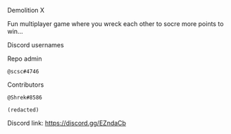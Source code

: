 Demolition X

Fun multiplayer game where you wreck each other to socre more points to win...

Discord usernames

Repo admin

    @scsc#4746

Contributors

    @Shrek#8586

    (redacted)

Discord link: https://discord.gg/EZndaCb
